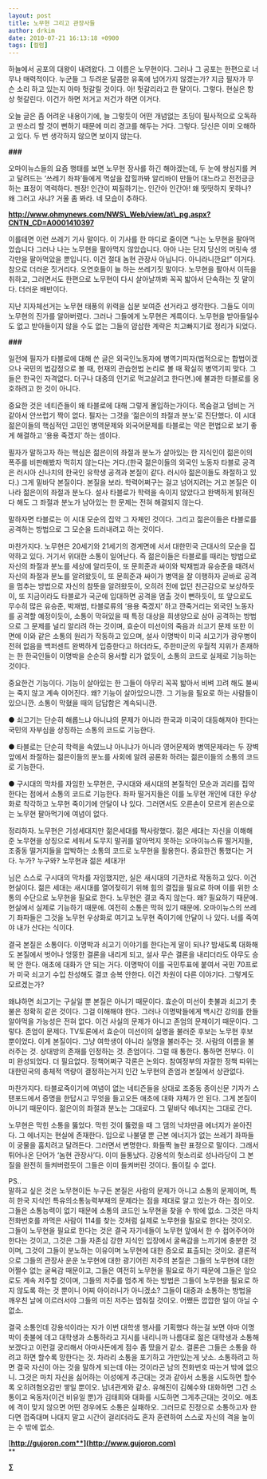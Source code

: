 ```yaml
---
layout: post
title: 노무현 그리고 관장사들
author: drkim
date: 2010-07-21 16:13:18 +0900
tags: [컬럼]
---
```

하늘에서 공포의 대왕이 내려왔다. 그 이름은 노무현이다. 그러나 그 공포는 한편으로 너무나 매력적이다. 누군들 그 두려운 달콤한 유혹에 넘어가지 않겠는가? 지금 필자가 무슨 소리 하고 있는지 아마 헛갈릴 것이다. 아! 헛갈리라고 한 말이다. 그렇다. 현실은 항상 헛갈린다. 이건가 하면 저거고 저건가 하면 이거다.



오늘 글은 좀 어려운 내용이기에, 늘 그렇듯이 어떤 개념없는 초딩이 필사적으로 오독하고 딴소리 할 것이 뻔하기 때문에 미리 경고를 해두는 거다. 그렇다. 당신은 이미 오해하고 있다. 두 번 생각하지 않으면 보이지 않는다. 



**###**



오마이뉴스들의 요즘 행태를 보면 노무현 장사를 하긴 해야겠는데, 두 눈에 쌍심지를 켜고 달려드는 ‘쓰레기 좌파’들에게 멱살을 잡힐까봐 알리바이 만들어 대느라고 전전긍긍하는 표정이 역력하다. 젠장! 인간이 찌질하기는. 인간아 인간아! 왜 떳떳하지 못하나? 왜 그러고 사냐? 거울 좀 봐라. 네 모습이 추하다.



**http://www.ohmynews.com/NWS\_Web/view/at\_pg.aspx?CNTN_CD=A0001410397**



이를테면 이런 쓰레기 기사 말이다. 이 기사를 한 마디로 줄이면 “나는 노무현을 팔아먹었습니다 그러나 나는 노무현을 팔아먹지 않았습니다. 아아 나는 단지 당신의 머릿속 생각만을 팔아먹았을 뿐입니다. 이건 절대 놈현 관장사 아닙니다. 아니라니깐요!” 이거다. 참으로 더러운 짓거리다. 오연호들이 늘 하는 쓰레기짓 말이다. 노무현을 팔아서 이득을 취하고, 그러면서도 한편으로 노무현이 다시 살아날까봐 꼭꼭 밟아서 단속하는 짓 말이다. 더러운 배반이다.



지난 지자체선거는 노무현 태풍의 위력을 십분 보여준 선거라고 생각한다. 그들도 이미 노무현의 진가를 알아버렸다. 그러나 그들에게 노무현은 계륵이다. 노무현을 받아들일수도 없고 받아들이지 않을 수도 없는 그들의 얍삽한 계략은 치고빠지기로 정리가 되었다. 



**###**



일전에 필자가 타블로에 대해 쓴 글은 외국인노동자에 병역기피자(법적으로는 합법이겠으나 국민의 법감정으로 볼 때, 헌재의 관습헌법 논리로 볼 때 확실히 병역기피 맞다. 그들은 한국인 자격없다. 더구나 대중의 인기로 먹고살려고 한다면.)에 불과한 타블로를 옹호하려고 한 것이 아니다. 



중요한 것은 네티즌들이 왜 타블로에 대해 그렇게 몰입하는가이다. 목숨걸고 덤비는 거 같아서 안쓰럽기 짝이 없다. 필자는 그것을 ‘젊은이의 좌절과 분노’로 진단했다. 이 시대 젊은이들의 핵심적인 고민인 병역문제와 외국어문제를 타블로는 약은 편법으로 보기 좋게 해결하고 ‘용용 죽겠지’ 하는 셈이다. 



필자가 말하고자 하는 핵심은 젊은이의 좌절과 분노가 살아있는 한 지식인이 젊은이의 폭주를 비판해봤자 먹히지 않는다는 거다.(한국 젊은이들의 외국인 노동자 타블로 공격은 러시아 신나치의 한국인 유학생 공격과 본질이 같다. 러시아 젊은이들도 좌절하고 있다.) 그게 밑바닥 본질이다. 본질을 보라. 학력어쩌구는 걸고 넘어지려는 거고 본질은 이 나라 젊은이의 좌절과 분노다. 설사 타블로가 학력을 속이지 않았다고 완벽하게 밝혀진다 해도 그 좌절과 분노가 남아있는 한 문제는 전혀 해결되지 않는다.



말하자면 타블로는 이 시대 모순의 집약 그 자체인 것이다. 그리고 젊은이들은 타블로를 공격하는 방법으로 그 모순을 드러내려고 하는 것이다. 



마찬가지다. 노무현은 20세기와 21세기의 경계면에 서서 대한민국 근대사의 모순을 집약하고 있다. 거기서 위대한 소통이 일어난다. 즉 젊은이들은 타블로를 때리는 방법으로 자신의 좌절과 분노를 세상에 알리듯이, 또 문희준과 싸이와 박재범과 유승준을 때려서 자신의 좌절과 분노를 알려왔듯이, 또 문희준과 싸이가 병역을 잘 이행하자 곧바로 공격을 멈추는 방법으로 자신의 참뜻을 알려왔듯이, 오히려 전에 없던 친근감으로 보상하듯이, 또 지금이라도 타블로가 국군에 입대하면 공격을 멈출 것이 뻔하듯이, 또 앞으로도 무수히 많은 유승준, 박재범, 타블로류의 ‘용용 죽겠지’ 하고 깐죽거리는 외국인 노동자를 공격할 예정이듯이, 소통이 막혀있을 때 특정 대상을 희생양으로 삼아 공격하는 방법으로 그 문제를 널리 알리려 하는 것이며, 효순이 미선이의 죽음과 쇠고기 문제 또한 이면에 이와 같은 소통의 원리가 작동하고 있으며, 설사 이명박이 미국 쇠고기가 광우병이 전혀 없음을 백퍼센트 완벽하게 입증한다고 하더라도, 주한미군의 우월적 지위가 존재하는 한 한국인들이 이명박을 순순히 용서할 리가 없듯이, 소통의 코드로 실제로 기능하는 것이다.



중요한건 기능이다. 기능이 살아있는 한 그들이 아무리 꼭꼭 밟아서 비벼 끄려 해도 불씨는 죽지 않고 계속 이어진다. 왜? 기능이 살아있으니깐. 그 기능을 필요로 하는 사람들이 있으니깐. 소통이 막혔을 때의 답답함은 계속되니깐.



● 쇠고기는 단순히 해롭느냐 아니냐의 문제가 아니라 한국과 미국이 대등해져야 한다는 국민의 자부심을 상징하는 소통의 코드로 기능한다.



● 타블로는 단순히 학력을 속였느냐 아니냐가 아니라 영어문제와 병역문제라는 두 장벽 앞에서 좌절하는 젊은이들의 분노를 사회에 알려 공론화 하려는 젊은이들의 소통의 코드로 기능한다.



● 구시대의 막차를 자임한 노무현은, 구시대와 새시대의 본질적인 모순과 괴리를 집약한다는 점에서 소통의 코드로 기능한다. 좌파 떨거지들은 이를 노무현 개인에 대한 우상화로 착각하고 노무현 죽이기에 안달이 나 있다. 그러면서도 오른손이 모르게 왼손으로는 노무현 팔아먹기에 여념이 없다. 



정리하자. 노무현은 기성세대지만 젊은세대를 짝사랑했다. 젊은 세대는 자신을 이해해 준 노무현을 상징으로 세워서 도무지 말귀를 알아먹지 못하는 오마이뉴스류 떨거지들, 조중동 떨거지들을 압박하는 소통의 코드로 노무현을 활용한다. 중요한건 통했다는 거다. 누가? 누구와? 노무현과 젊은 세대가! 



님은 스스로 구시대의 막차를 자임했지만, 실은 새시대의 기관차로 작동하고 있다. 이건 현실이다. 젊은 세대는 새시대를 열어젖히기 위해 힘의 결집을 필요로 하며 이를 위한 소통의 수단으로 노무현을 필요로 한다. 노무현은 결코 죽지 않는다. 왜? 필요하기 때문에. 현실에서 실제로 기능하기 때문에. 여전히 소통은 막혀 있기 때문에. 오마이뉴스의 쓰레기 좌파들은 그것을 노무현 우상화로 여기고 노무현 죽이기에 안달이 나 있다. 너를 죽여야 내가 산다는 식이다.



결국 본질은 소통이다. 이명박과 쇠고기 이야기를 한다는게 말이 되나? 밤새도록 대화해도 본질에서 벗어나 엉뚱한 결론을 내리게 되고, 설사 무슨 결론을 내리더라도 아무도 승복 안 한다. 애초에 대화가 안 되는 거다. 이명박이 이를 국민투표에 붙여서 국민 70프로가 미국 쇠고기 수입 찬성해도 결코 승복 안한다. 이건 차원이 다른 이야기다. 그렇게도 모르겠는가?



왜냐하면 쇠고기는 구실일 뿐 본질은 아니기 때문이다. 효순이 미선이 촛불과 쇠고기 촛불은 정확히 같은 것이다. 그걸 이해해야 한다. 그러나 이명박들에게 백시간 강의를 한들 알아먹을 가능성은 전혀 없다. 이건 사실의 문제가 아니고 존엄의 문제이기 때문이다. 그렇다. 존엄이 문제다. TV토론에서 효순이 미선이의 실명을 불러준 후보는 노무현 후보 뿐이었다. 이게 본질이다. 그냥 여학생이 아니라 실명을 불러주는 것. 사람의 이름을 불러주는 것. 상대방의 존재를 인정하는 것. 존엄이다. 그럴 때 통한다. 통하면 전부다. 이미 완성되었다. 더 필요없다. 정책어쩌구 각론은 논외다. 참여정부의 자잘한 정책 따위는 대한민국의 총체적 역량이 결정하는거지 인간 노무현의 존엄과 본질에서 상관없다.



마찬가지다. 타블로죽이기에 여념이 없는 네티즌들을 상대로 조중동 종이신문 기자가 스탠포드에서 증명을 한답시고 무엇을 들고오든 애초에 대화 자체가 안 된다. 그게 본질이 아니기 때문이다. 젊은이의 좌절과 분노는 그대로다. 그 밑바닥 에너지는 그대로 간다. 



노무현은 막힌 소통을 뚫었다. 막힌 것이 뚫렸을 때 그 댐의 낙차만큼 에너지가 쏟아진다. 그 에너지는 현실에 존재한다. 입으로 나불댈 뿐 근본 에너지가 없는 쓰레기 좌파들이 궁물을 훔치려고 달려든다. 그러면서 변명한다. 화들짝 놀란 표정으로 말이다. 그래서 튀어나온 단어가 ‘놈현 관장사’다. 이미 들통났다. 강용석의 헛소리로 성나라당이 그 본질을 완전히 들켜버렸듯이 그들은 이미 들켜버린 것이다. 돌이킬 수 없다.

  
  


PS..    
말하고 싶은 것은 노무현이든 누구든 본질은 사람의 문제가 아니고 소통의 문제이며, 특히 한국 지식인 특유의소통능력부재의 문제라는 점을 제대로 알고 있는가 하는 점이오. 그들은 소통능력이 없기 때문에 소통의 코드인 노무현을 찾을 수 밖에 없소. 그것은 마치 전화번호를 까먹은 사람이 114를 찾는 것처럼 실제로 노무현을 필요로 한다는 것이오. 그들이 노무현을 필요로 한다는 것은 결국 자기네들이 노무현 앞에서 한 수 접어주어야 한다는 것이고, 그것은 그들 자존심 강한 지식인 입장에서 굴욕감을 느끼기에 충분한 것이며, 그것이 그들이 분노하는 이유이며 노무현에 대한 증오로 표출되는 것이오. 결론적으로 그들의 관장사 운운 노무현에 대한 광기어린 저주의 본질은 그들의 노무현에 대한 어쩔수 없는 굴욕감 때문이고, 그들은 여전히 노무현을 필요로 하기 때문에 그들은 앞으로도 계속 저주할 것이며, 그들의 저주를 멈추게 하는 방법은 그들이 노무현을 필요로 하지 않도록 하는 것 뿐이니 어찌 아이러니가 아니겠소? 그들이 대중과 소통하는 방법을 깨우친 날에 이르러서야 그들의 미친 저주는 멈춰질 것이오. 어쨌든 깝깝한 일이 아닐 수 없소.  
   
결국 소통인데 강용석이라는 자가 이번 대학생 행사를 기획했다 하는걸 보면 아마 이명박이 촛불에 데고 대학생과 소통하라고 지시를 내리니까 나름대로 젊은 대학생과 소통해 보겠다고 이런걸 궁리해서 아마사돈에게 점수 좀 땄을거 같소. 결론은 그들은 소통을 하려고 하면 할수록 망한다는 것. 차라리 소통을 포기하고 가만있는게 낫소. 소통하려고 하면 결국 자신이 아는 것을 말하게 되는데 아는 것이라곤 남의 전화번호 따는거 밖에 없으니. 그것은 마치 자신을 싫어하는 이성에게 추근대는 것과 같아서 소통을 시도하면 할수록 오히려혐오감만 쌓일 뿐이오. 남녀관계와 같소. 유해진이 김혜수와 대화하면 그건 소통이고 옥동자(이건 비유일 뿐)가 김태희와 대화를 시도하면 그게추근대는 것이오. 애초에 격이 맞지 않으면 어떤 경우에도 소통은 실패하오. 그러므로 진정으로 소통하고자 한다면 껍죽대며 나대지 말고 시간이 걸리더라도 혼자 훈련하여 스스로 자신의 격을 높이는 수 밖에 없소.  




[**http://gujoron.com**](http://www.gujoron.com)**  
** 

**∑**